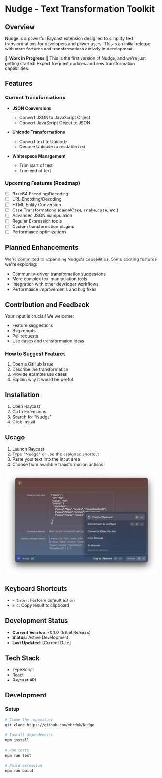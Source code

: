 # Nudge - Text Transformation Toolkit

## Overview

Nudge is a powerful Raycast extension designed to simplify text transformations for developers and power users. This is
an initial release with more features and transformations actively in development.

🚧 **Work in Progress** 🚧
This is the first version of Nudge, and we're just getting started! Expect frequent updates and new transformation
capabilities.

## Features

### Current Transformations

- **JSON Conversions**
    - Convert JSON to JavaScript Object
    - Convert JavaScript Object to JSON

- **Unicode Transformations**
    - Convert text to Unicode
    - Decode Unicode to readable text

- **Whitespace Management**
    - Trim start of text
    - Trim end of text

### Upcoming Features (Roadmap)

- [ ] Base64 Encoding/Decoding
- [ ] URL Encoding/Decoding
- [ ] HTML Entity Conversion
- [ ] Case Transformations (camelCase, snake_case, etc.)
- [ ] Advanced JSON manipulation
- [ ] Regular Expression tools
- [ ] Custom transformation plugins
- [ ] Performance optimizations

## Planned Enhancements

We're committed to expanding Nudge's capabilities. Some exciting features we're exploring:

- Community-driven transformation suggestions
- More complex text manipulation tools
- Integration with other developer workflows
- Performance improvements and bug fixes

## Contribution and Feedback

Your input is crucial! We welcome:

- Feature suggestions
- Bug reports
- Pull requests
- Use cases and transformation ideas

### How to Suggest Features

1. Open a GitHub Issue
2. Describe the transformation
3. Provide example use cases
4. Explain why it would be useful

## Installation

1. Open Raycast
2. Go to Extensions
3. Search for "Nudge"
4. Click Install

## Usage

1. Launch Raycast
2. Type "Nudge" or use the assigned shortcut
3. Paste your text into the input area
4. Choose from available transformation actions

![Screenshot of Nudge Extension](/assets/screenshot.png)

## Keyboard Shortcuts

- `⌘ Enter`: Perform default action
- `⌘ C`: Copy result to clipboard

## Development Status

- **Current Version**: v0.1.0 (Initial Release)
- **Status**: Active Development
- **Last Updated**: [Current Date]

## Tech Stack

- TypeScript
- React
- Raycast API

## Development

### Setup

```bash
# Clone the repository
git clone https://github.com/vbrdnk/Nudge

# Install dependencies
npm install

# Run tests
npm run test

# Build extension
npm run build
